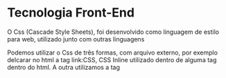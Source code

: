 # Tecnologia Front-End

O Css (Cascade Style Sheets), foi desenvolvido como linguagem de estilo para web, utilizado junto com outras linguagens
<br>

<p>Podemos utilizar o Css de três formas, com arquivo externo, por exemplo delcarar no html a tag link:CSS, CSS Inline utilizado dentro de alguma tag dentro do html. A outra utilizamos a tag <style> dentro do arquivo html</p>

